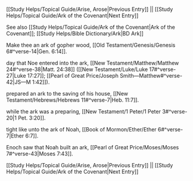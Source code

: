 [[Study Helps/Topical Guide/Arise, Arose|Previous Entry]]  ||  [[Study Helps/Topical Guide/Ark of the Covenant|Next Entry]]

 See also [[Study Helps/Topical Guide/Ark of the Covenant|Ark of the Covenant]]; [[Study Helps/Bible Dictionary/Ark|BD Ark]]

 Make thee an ark of gopher wood, [[Old Testament/Genesis/Genesis 6#^verse-14|Gen. 6:14]].

 day that Noe entered into the ark, [[New Testament/Matthew/Matthew 24#^verse-38|Matt. 24:38]] ([[New Testament/Luke/Luke 17#^verse-27|Luke 17:27]]; [[Pearl of Great Price/Joseph Smith—Matthew#^verse-42|JS—M 1:42]]).

 prepared an ark to the saving of his house, [[New Testament/Hebrews/Hebrews 11#^verse-7|Heb. 11:7]].

 while the ark was a preparing, [[New Testament/1 Peter/1 Peter 3#^verse-20|1 Pet. 3:20]].

 tight like unto the ark of Noah, [[Book of Mormon/Ether/Ether 6#^verse-7|Ether 6:7]].

 Enoch saw that Noah built an ark, [[Pearl of Great Price/Moses/Moses 7#^verse-43|Moses 7:43]].

[[Study Helps/Topical Guide/Arise, Arose|Previous Entry]]  ||  [[Study Helps/Topical Guide/Ark of the Covenant|Next Entry]]